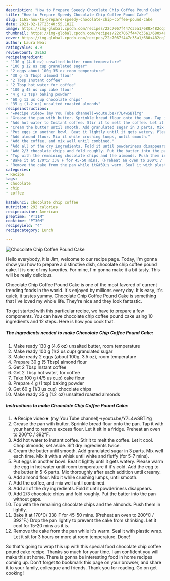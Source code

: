 ```yaml
---
description: "How to Prepare Speedy Chocolate Chip Coffee Pound Cake"
title: "How to Prepare Speedy Chocolate Chip Coffee Pound Cake"
slug: 1165-how-to-prepare-speedy-chocolate-chip-coffee-pound-cake
date: 2021-02-17T23:40:55.182Z
image: https://img-global.cpcdn.com/recipes/22c7067f447c35a1/680x482cq70/chocolate-chip-coffee-pound-cake-recipe-main-photo.jpg
thumbnail: https://img-global.cpcdn.com/recipes/22c7067f447c35a1/680x482cq70/chocolate-chip-coffee-pound-cake-recipe-main-photo.jpg
cover: https://img-global.cpcdn.com/recipes/22c7067f447c35a1/680x482cq70/chocolate-chip-coffee-pound-cake-recipe-main-photo.jpg
author: Laura Neal
ratingvalue: 4.9
reviewcount: 28162
recipeingredient:
- "130 g (4.6 oz) unsalted butter room temperature"
- "100 g 12 us cup granulated sugar"
- "2 eggs about 100g 35 oz room temperature"
- "30 g (5 Tbsp) almond flour"
- "2 Tbsp Instant coffee"
- "2 Tbsp hot water for coffee"
- "100 g 45 us cup cake flour"
- "4 g (1 tsp) baking powder"
- "60 g 13 us cup chocolate chips"
- "35 g (1.2 oz) unsalted roasted almonds"
recipeinstructions:
- "★Recipe video★ (my You Tube channel)→youtu.be/Y7L4wSBTiYg"
- "Grease the pan with butter. Sprinkle bread flour onto the pan. Tap it with your hand to remove excess flour. Let it sit in a fridge. Preheat an oven to 200℃ / 392°F."
- "Add hot water to Instant coffee. Stir it to melt the coffee. Let it cool. Chop almonds; set aside. Sift dry ingredients twice."
- "Cream the butter until smooth. Add granulated sugar in 3 parts. Mix well each time. Mix it with a whisk until white and fluffy (for 5-7 mins)."
- "Put eggs in another bowl. Beat it lightly until it gets watery. Please warm the egg in hot water until room temperature if it&#39;s cold. Add the egg to the butter in 5-6 parts. Mix thoroughly after each addition until creamy."
- "Add almond flour. Mix it while crushing lumps, until smooth."
- "Add the coffee, and mix well until combined."
- "Add all of the dry ingredients. Fold it until powderiness disappears."
- "Add 2/3 chocolate chips and fold roughly. Put the batter into the pan without gaps."
- "Top with the remaining chocolate chips and the almonds. Push them in lightly."
- "Bake it at 170℃/ 338 F for 45-50 mins. (Preheat an oven to 200℃ / 392°F.) Drop the pan lightly to prevent the cake from shrinking. Let it cool for 15-20 mins as it is."
- "Remove the cake from the pan while it&#39;s warm. Seal it with plastic wrap. Let it sit for 3 hours or more at room temperature. Done!"
categories:
- Recipe
tags:
- chocolate
- chip
- coffee

katakunci: chocolate chip coffee 
nutrition: 292 calories
recipecuisine: American
preptime: "PT11M"
cooktime: "PT30M"
recipeyield: "4"
recipecategory: Lunch

---
```



![Chocolate Chip Coffee Pound Cake](https://img-global.cpcdn.com/recipes/22c7067f447c35a1/680x482cq70/chocolate-chip-coffee-pound-cake-recipe-main-photo.jpg)

Hello everybody, it is Jim, welcome to our recipe page. Today, I'm gonna show you how to prepare a distinctive dish, chocolate chip coffee pound cake. It is one of my favorites. For mine, I'm gonna make it a bit tasty. This will be really delicious.



Chocolate Chip Coffee Pound Cake is one of the most favored of current trending foods in the world. It's enjoyed by millions every day. It is easy, it's quick, it tastes yummy. Chocolate Chip Coffee Pound Cake is something that I've loved my whole life. They're nice and they look fantastic.


To get started with this particular recipe, we have to prepare a few components. You can have chocolate chip coffee pound cake using 10 ingredients and 12 steps. Here is how you cook that.

<!--inarticleads1-->

##### The ingredients needed to make Chocolate Chip Coffee Pound Cake:

1. Make ready 130 g (4.6 oz) unsalted butter, room temperature
1. Make ready 100 g (1/2 us cup) granulated sugar
1. Make ready 2 eggs (about 100g, 3.5 oz), room temperature
1. Prepare 30 g (5 Tbsp) almond flour
1. Get 2 Tbsp Instant coffee
1. Get 2 Tbsp hot water, for coffee
1. Take 100 g (4/5 us cup) cake flour
1. Prepare 4 g (1 tsp) baking powder
1. Get 60 g (1/3 us cup) chocolate chips
1. Make ready 35 g (1.2 oz) unsalted roasted almonds




<!--inarticleads2-->

##### Instructions to make Chocolate Chip Coffee Pound Cake:

1. ★Recipe video★ (my You Tube channel)→youtu.be/Y7L4wSBTiYg
1. Grease the pan with butter. Sprinkle bread flour onto the pan. Tap it with your hand to remove excess flour. Let it sit in a fridge. Preheat an oven to 200℃ / 392°F.
1. Add hot water to Instant coffee. Stir it to melt the coffee. Let it cool. Chop almonds; set aside. Sift dry ingredients twice.
1. Cream the butter until smooth. Add granulated sugar in 3 parts. Mix well each time. Mix it with a whisk until white and fluffy (for 5-7 mins).
1. Put eggs in another bowl. Beat it lightly until it gets watery. Please warm the egg in hot water until room temperature if it&#39;s cold. Add the egg to the butter in 5-6 parts. Mix thoroughly after each addition until creamy.
1. Add almond flour. Mix it while crushing lumps, until smooth.
1. Add the coffee, and mix well until combined.
1. Add all of the dry ingredients. Fold it until powderiness disappears.
1. Add 2/3 chocolate chips and fold roughly. Put the batter into the pan without gaps.
1. Top with the remaining chocolate chips and the almonds. Push them in lightly.
1. Bake it at 170℃/ 338 F for 45-50 mins. (Preheat an oven to 200℃ / 392°F.) Drop the pan lightly to prevent the cake from shrinking. Let it cool for 15-20 mins as it is.
1. Remove the cake from the pan while it&#39;s warm. Seal it with plastic wrap. Let it sit for 3 hours or more at room temperature. Done!




So that's going to wrap this up with this special food chocolate chip coffee pound cake recipe. Thanks so much for your time. I am confident you will make this at home. There is gonna be interesting food in home recipes coming up. Don't forget to bookmark this page on your browser, and share it to your family, colleague and friends. Thank you for reading. Go on get cooking!
